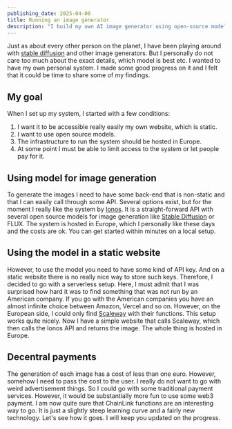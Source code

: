 ```yaml
---
publishing_date: 2025-04-06
title: Running an image generator
description: "I build my own AI image generator using open-source models and European hosting. I learn how to integrate Stable Diffusion into a static website with privacy control and cost management."
---
```


Just as about every other person on the planet, I have been playing around with [stable diffusion](https://stability.ai/) and other image generators. But I personally do not care too much about the exact details, which model is best etc. I wanted to have my own personal system. I made some good progress on it and I felt that it could be time to share some of my findings.

## My goal

When I set up my system, I started with a few conditions:

1. I want it to be accessible really easily my own website, which is static.
2. I want to use open source models.
3. The infrastructure to run the system should be hosted in Europe.
4. At some point I must be able to limit access to the system or let people pay for it.

## Using model for image generation

To generate the images I need to have some back-end that is non-static and that I can easily call through some API. Several options exist, but for the moment I really like the system by [Ionos](https://cloud.ionos.de/managed/ai-model-hub). It is a straight-forward API with several open source models for image generation like [Stable Diffusion](https://stability.ai/) or FLUX. The system is hosted in Europe, which I personally like these days and the costs are ok. You can get started within minutes on a local setup.

## Using the model in a static website

However, to use the model you need to have some kind of API key. And on a static website there is no really nice way to store such keys. Therefore, I decided to go with a serverless setup. Here, I must admit that I was surprised how hard it was to find something that was not run by an American company. If you go with the American companies you have an almost infinite choice between Amazon, Vercel and so on. However, on the European side, I could only find [Scaleway](https://www.scaleway.com/en/) with their functions. This setup works quite nicely. Now I have a simple website that calls Scaleway, which then calls the Ionos API and returns the image. The whole thing is hosted in Europe.

## Decentral payments

The generation of each image has a cost of less than one euro. However, somehow I need to pass the cost to the user. I really do not want to go with weird advertisement things. So I could go with some traditional payment services. However, it would be substantially more fun to use some web3 payment. I am now quite sure that ChainLink functions are an interesting way to go. It is just a slightly steep learning curve and a fairly new technology. Let's see how it goes. I will keep you updated on the progress.
